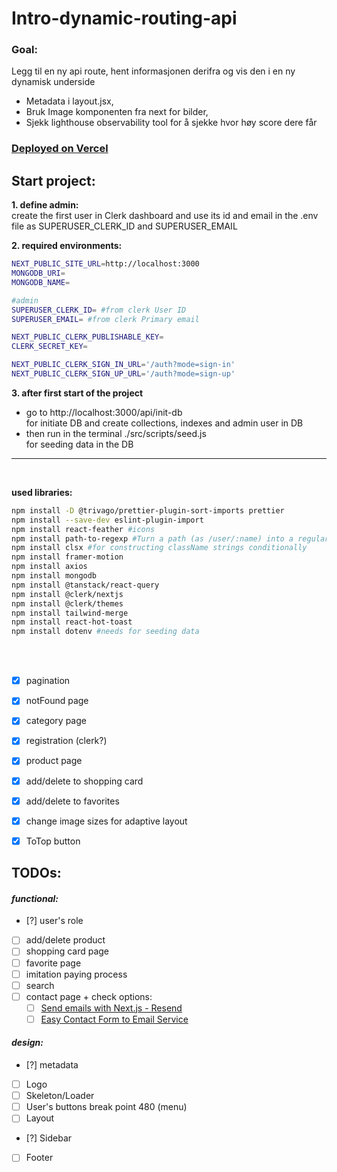 # Intro-dynamic-routing-api
### Goal:

Legg til en ny api route, hent informasjonen derifra og vis den i en ny dynamisk underside
- Metadata i layout.jsx,
- Bruk Image komponenten fra next for bilder,
- Sjekk lighthouse observability tool for å sjekke hvor høy score dere får   

### [Deployed on Vercel](https://next-intro-sandy.vercel.app/)



## Start project:

**1. define admin:**  
create the first user in Clerk dashboard and use its id and email in the .env file as SUPERUSER_CLERK_ID and SUPERUSER_EMAIL

**2. required environments:**
```bash
NEXT_PUBLIC_SITE_URL=http://localhost:3000
MONGODB_URI= 
MONGODB_NAME=

#admin
SUPERUSER_CLERK_ID= #from clerk User ID
SUPERUSER_EMAIL= #from clerk Primary email

NEXT_PUBLIC_CLERK_PUBLISHABLE_KEY=
CLERK_SECRET_KEY=

NEXT_PUBLIC_CLERK_SIGN_IN_URL='/auth?mode=sign-in'
NEXT_PUBLIC_CLERK_SIGN_UP_URL='/auth?mode=sign-up'
```


**3. after first start of the project**  
- go to http://localhost:3000/api/init-db   
for initiate DB and create collections, indexes  and admin user in DB 
- then run in the terminal ./src/scripts/seed.js   
for seeding data in the DB
---
<br />

**used libraries:**

```bash
npm install -D @trivago/prettier-plugin-sort-imports prettier
npm install --save-dev eslint-plugin-import
npm install react-feather #icons
npm install path-to-regexp #Turn a path (as /user/:name) into a regular expression
npm install clsx #for constructing className strings conditionally
npm install framer-motion
npm install axios
npm install mongodb
npm install @tanstack/react-query
npm install @clerk/nextjs
npm install @clerk/themes
npm install tailwind-merge
npm install react-hot-toast
npm install dotenv #needs for seeding data
```
<br />
<br />




- [x] pagination
- [x] notFound page
- [x] category page
- [x] registration (clerk?)
- [x] product page
- [x] add/delete to shopping card
- [x] add/delete to favorites
- [x] change image sizes for adaptive layout
- [x] ToTop button


## TODOs:

#### *functional:*
- [?] user's role
- [ ] add/delete product
- [ ] shopping card page
- [ ] favorite page
- [ ] imitation paying process
- [ ] search
- [ ] contact page + check options:
   - [ ] [Send emails with Next.js - Resend](https://resend.com/docs/send-with-nextjs)
   - [ ] [Easy Contact Form to Email Service](https://web3forms.com/)

#### *design:*
- [?] metadata
- [ ] Logo
- [ ] Skeleton/Loader
- [ ] User's buttons break point 480 (menu)
- [ ] Layout
- [?] Sidebar
- [ ] Footer